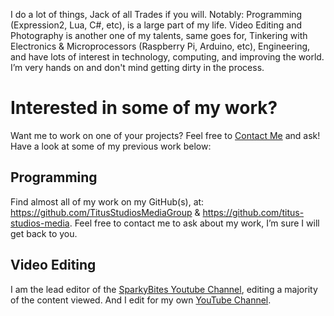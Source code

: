 I do a lot of things, Jack of all Trades if you will. Notably: Programming (Expression2, Lua, C#, etc), is a large part of my life. Video Editing and Photography is another one of my talents, same goes for, Tinkering with Electronics & Microprocessors (Raspberry Pi, Arduino, etc), Engineering, and have lots of interest in technology, computing, and improving the world. I’m very hands on and don't mind getting dirty in the process.

# Interested in some of my work?
Want me to work on one of your projects? Feel free to [Contact Me](https://www.titusstudios.net/contact) and ask! Have a look at some of my previous work below:

## Programming
Find almost all of my work on my GitHub(s), at: https://github.com/TitusStudiosMediaGroup & https://github.com/titus-studios-media. Feel free to contact me to ask about my work, I’m sure I will get back to you.

## Video Editing
I am the lead editor of the [SparkyBites Youtube Channel](https://www.youtube.com/user/WarningSparkyBites), editing a majority of the content viewed. And I edit for my own [YouTube Channel](https://www.youtube.com/watch?v=WIdLKcDbPfs&t).
